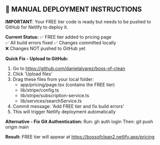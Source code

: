 ## 🚀 MANUAL DEPLOYMENT INSTRUCTIONS

**IMPORTANT**: Your FREE tier code is ready but needs to be pushed to GitHub for Netlify to deploy it.

**Current Status:**
✅ FREE tier added to pricing page  
✅ All build errors fixed
✅ Changes committed locally  
❌ Changes NOT pushed to GitHub yet

**Quick Fix - Upload to GitHub:**
1. Go to https://github.com/danielalvarez/boss-of-clean
2. Click 'Upload files' 
3. Drag these files from your local folder:
   - app/pricing/page.tsx (contains the FREE tier)
   - lib/stripe/config.ts 
   - lib/stripe/subscription-service.ts
   - lib/services/searchService.ts
4. Commit message: 'Add FREE tier and fix build errors'
5. This will trigger Netlify deployment automatically

**Alternative - Fix Git Authentication:**
Run: gh auth login
Then: git push origin main

**Result:** FREE tier will appear at https://bossofclean2.netlify.app/pricing
